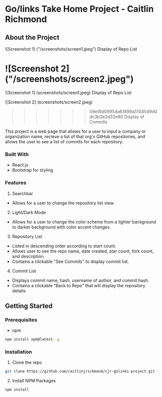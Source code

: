 
# Go/links Take Home Project - Caitlin Richmond

<!-- ABOUT THE PROJECT -->

## About the Project


![Screenshot 1] ("/screenshots/screen1.jpeg")
Display of Repo List

![Screenshot 2] ("/screenshots/screen2.jpeg")
=======
![Screenshot 1] (screenshots/screen1.jpeg)
Display of Repo List

![Screenshot 2] (screenshots/screen2.jpeg)
>>>>>>> 09e18d09954a61899a5104549d0dc3b3e2d32e80
Display of Commits

This project is a web page that allows for a user to input a company or organization name, recieve a list of that org's GitHub repositories, and allows the user to see a list of commits for each repository. 

### Built With

* React.js
* Bootstrap for styling

### Features

1. Searchbar
- Allows for a user to change the repository list view.
2. Light/Dark Mode 
- Allows for a user to change the color scheme from a lighter background to darker background with color accent changes. 
3. Repository List 
- Listed in descending order according to start count. 
- Allows user to see the repo name, date created, star count, fork count, and description. 
- Contains a clickable "See Commits" to display commit list.
4. Commit List
- Displays commit name, hash, username of author, and commit hash. 
- Contains a clickable "Back to Repo" that will display the repository details. 


<!-- GETTING STARTED -->

## Getting Started

### Prerequisites 

* npm 
```sh
npm install npm@latest -g
```

### Installation 

1. Clone the repo 
```sh
git clone https://github.com/caitlinjrichmond/cjr-golinks-project.git
```
2. Install NPM Packages 
```sh
npm install
```



